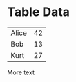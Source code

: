 # Table Data

|       |     |
| ----- | --- |
| Alice | 42  |
| Bob   | 13  |
| Kurt  | 27  |

More text
